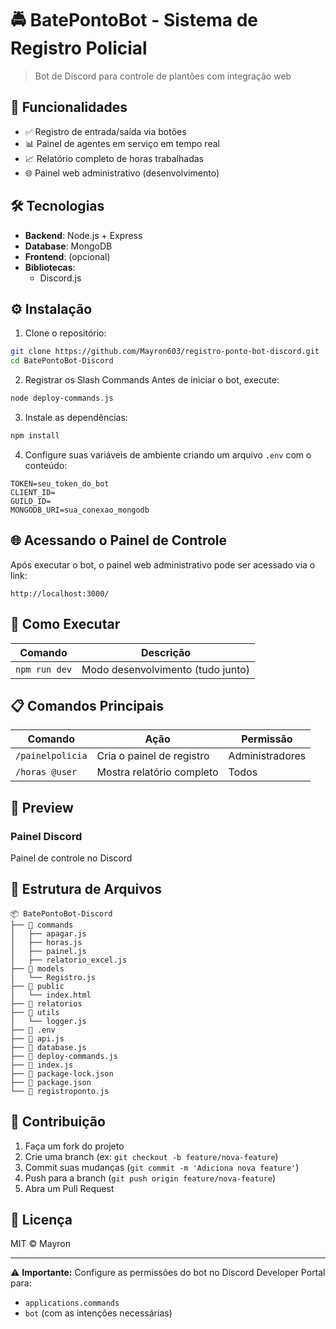 # 🚔 BatePontoBot - Sistema de Registro Policial

> Bot de Discord para controle de plantões com integração web

## 📌 Funcionalidades

- ✅ Registro de entrada/saída via botões  
- 📊 Painel de agentes em serviço em tempo real  
- 📈 Relatório completo de horas trabalhadas  
- 🌐 Painel web administrativo (desenvolvimento)  

## 🛠 Tecnologias

- **Backend**: Node.js + Express  
- **Database**: MongoDB  
- **Frontend**: (opcional)  
- **Bibliotecas**:  
  - Discord.js  

## ⚙️ Instalação

1. Clone o repositório:
```bash
git clone https://github.com/Mayron603/registro-ponto-bot-discord.git
cd BatePontoBot-Discord
```

2. Registrar os Slash Commands
Antes de iniciar o bot, execute:

```bash 
node deploy-commands.js
```

3. Instale as dependências:
```bash
npm install
```

4. Configure suas variáveis de ambiente criando um arquivo `.env` com o conteúdo:
```
TOKEN=seu_token_do_bot
CLIENT_ID=
GUILD_ID=
MONGODB_URI=sua_conexao_mongodb
```

## 🌐 Acessando o Painel de Controle
Após executar o bot, o painel web administrativo pode ser acessado via o link:
```
http://localhost:3000/
```

## 🚀 Como Executar

| Comando         | Descrição                         |
|-----------------|----------------------------------|
| `npm run dev`   | Modo desenvolvimento (tudo junto) |

## 📋 Comandos Principais

| Comando          | Ação                        | Permissão      |
|------------------|-----------------------------|----------------|
| `/painelpolicia` | Cria o painel de registro    | Administradores|
| `/horas @user`   | Mostra relatório completo    | Todos         |

## 📸 Preview

### Painel Discord  
Painel de controle no Discord

## 📝 Estrutura de Arquivos

```
📦 BatePontoBot-Discord
├── 📂 commands
│   ├── apagar.js
│   ├── horas.js
│   ├── painel.js
│   ├── relatorio_excel.js
├── 📂 models
│   └── Registro.js
├── 📂 public
│   └── index.html
├── 📂 relatorios
├── 📂 utils
│   └── logger.js
├── 📜 .env
├── 📜 api.js
├── 📜 database.js
├── 📜 deploy-commands.js
├── 📜 index.js
├── 📜 package-lock.json
├── 📜 package.json
└── 📜 registroponto.js

```

## 🤝 Contribuição

1. Faça um fork do projeto  
2. Crie uma branch (ex: `git checkout -b feature/nova-feature`)  
3. Commit suas mudanças (`git commit -m 'Adiciona nova feature'`)  
4. Push para a branch (`git push origin feature/nova-feature`)  
5. Abra um Pull Request  

## 📜 Licença

MIT © Mayron

---

⚠️ **Importante:** Configure as permissões do bot no Discord Developer Portal para:  
- `applications.commands`  
- `bot` (com as intenções necessárias)  
